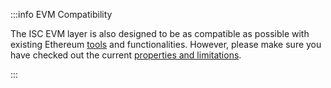 :::info EVM Compatibility

The ISC EVM layer is also designed to be as compatible as possible with existing Ethereum
[tools](../getting-started/tools.mdx) and functionalities. However, please make sure you have checked out the current
[properties and limitations](../getting-started/compatibility.md).

:::